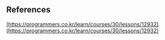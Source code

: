 ## References
[https://programmers.co.kr/learn/courses/30/lessons/12932](https://programmers.co.kr/learn/courses/30/lessons/12932)
